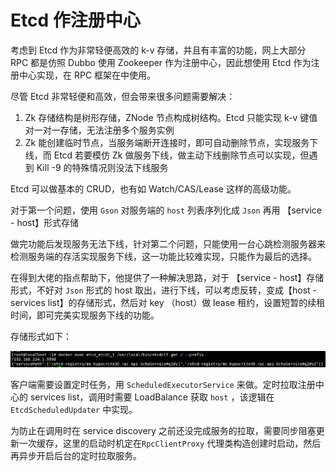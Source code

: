 # Etcd 作注册中心



考虑到 Etcd 作为非常轻便高效的 k-v 存储，并且有丰富的功能，网上大部分 RPC 都是仿照 Dubbo 使用 Zookeeper 作为注册中心，因此想使用 Etcd 作为注册中心实现，在 RPC 框架在中使用。



尽管 Etcd 非常轻便和高效，但会带来很多问题需要解决：

1. Zk 存储结构是树形存储，ZNode 节点构成树结构。Etcd 只能实现 k-v 键值对一对一存储，无法注册多个服务实例
2. Zk 能创建临时节点，当服务端断开连接时，即可自动删除节点，实现服务下线，而 Etcd 若要模仿 Zk 做服务下线，做主动下线删除节点可以实现，但遇到 Kill -9 的特殊情况则没法下线服务



Etcd 可以做基本的 CRUD，也有如 Watch/CAS/Lease 这样的高级功能。

对于第一个问题，使用 `Gson` 对服务端的 `host` 列表序列化成 `Json` 再用 【service - host】形式存储

做完功能后发现服务无法下线，针对第二个问题，只能使用一台心跳检测服务器来检测服务端的存活实现服务下线，这一功能比较难实现，只能作为最后的选择。



在得到大佬的指点帮助下，他提供了一种解决思路，对于 【service - host】存储形式，不好对 `Json` 形式的 host 取出，进行下线，可以考虑反转，变成【host - services list】的存储形式，然后对 key （host）做 lease 租约，设置短暂的续租时间，即可完美实现服务下线的功能。

存储形式如下：

![Etcd注册中心存储形式](./img/Etcd注册中心存储形式.png)



客户端需要设置定时任务，用 `ScheduledExecutorService` 来做。定时拉取注册中心的 services list，调用时需要 LoadBalance 获取 `host` ，该逻辑在 `EtcdScheduledUpdater` 中实现。

为防止在调用时在 service discovery 之前还没完成服务的拉取，需要同步阻塞更新一次缓存，这里的启动时机定在`RpcClientProxy` 代理类构造创建时启动，然后再异步开启后台的定时拉取服务。 

